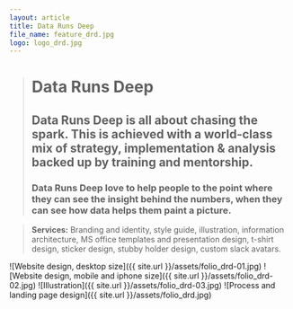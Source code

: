 ```yaml
---
layout: article
title: Data Runs Deep
file_name: feature_drd.jpg
logo: logo_drd.jpg
---
```


> # Data Runs Deep
> ## Data Runs Deep is all about chasing the spark. This is achieved with a world-class mix of strategy, implementation & analysis backed up by training and mentorship.
> ### Data Runs Deep love to help people to the point where they can see the insight behind the numbers, when they can see how data helps them paint a picture.

> **Services:** Branding and identity, style guide, illustration, information architecture, MS office templates and presentation design, t-shirt design, sticker design, stubby holder design, custom slack avatars.

![Website design, desktop size]({{ site.url }}/assets/folio_drd-01.jpg)
![Website design, mobile and iphone size]({{ site.url }}/assets/folio_drd-02.jpg)
![Illustration]({{ site.url }}/assets/folio_drd-03.jpg)
![Process and landing page design]({{ site.url }}/assets/folio_drd.jpg)
